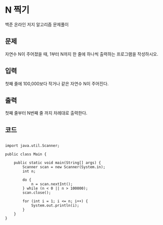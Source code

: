 # N 찍기

백준 온라인 저지 알고리즘 문제풀이

## 문제

자연수 N이 주어졌을 때, 1부터 N까지 한 줄에 하나씩 출력하는 프로그램을 작성하시오.

## 입력

첫째 줄에 100,000보다 작거나 같은 자연수 N이 주어진다.

## 출력

첫째 줄부터 N번째 줄 까지 차례대로 출력한다.

## 코드

<pre>
<code>
import java.util.Scanner;

public class Main {

    public static void main(String[] args) {
        Scanner scan = new Scanner(System.in);
        int n;

        do {
            n = scan.nextInt();
        } while (n < 0 || n > 100000);
        scan.close();

        for (int i = 1; i <= n; i++) {
            System.out.println(i);
        }
    }
}
</code></pre>
